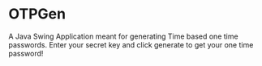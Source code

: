 # OTPGen

A Java Swing Application meant for generating Time based one time passwords. Enter your secret key and click generate to get your one time password!